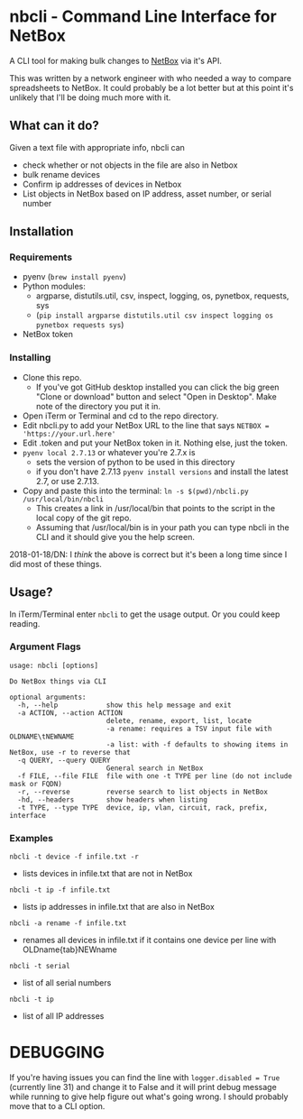 # nbcli - Command Line Interface for NetBox

A CLI tool for making bulk changes to [NetBox](https://github.com/digitalocean/netbox) via it's API. 

This was written by a network engineer with who needed a way to compare spreadsheets to NetBox. It could probably be a lot better but at this point it's unlikely that I'll be doing much more with it. 

## What can it do?

Given a text file with appropriate info, nbcli can

- check whether or not objects in the file are also in Netbox
- bulk rename devices
- Confirm ip addresses of devices in Netbox
- List objects in NetBox based on IP address, asset number, or serial number

## Installation

### Requirements
* pyenv (`brew install pyenv`)
* Python modules:
  * argparse, distutils.util, csv, inspect, logging, os, pynetbox, requests, sys
  * (`pip install argparse distutils.util csv inspect logging os pynetbox requests sys`)
* NetBox token 

### Installing
* Clone this repo.
  * If you've got GitHub desktop installed you can click the big green "Clone or download" button and select "Open in Desktop". Make note of the directory you put it in.
* Open iTerm or Terminal and cd to the repo directory.
* Edit nbcli.py to add your NetBox URL to the line that says `NETBOX = 'https://your.url.here'`
* Edit .token and put your NetBox token in it. Nothing else, just the token.
* `pyenv local 2.7.13` or whatever you're 2.7.x is
  * sets the version of python to be used in this directory
  * if you don't have 2.7.13 `pyenv install versions` and install the latest 2.7, or use 2.7.13.
* Copy and paste this into the terminal: ```ln -s $(pwd)/nbcli.py /usr/local/bin/nbcli```
  * This creates a link in /usr/local/bin that points to the script in the local copy of the git repo.
  * Assuming that /usr/local/bin is in your path you can type nbcli in the CLI and it should give you the help screen.

2018-01-18/DN: I _think_ the above is correct but it's been a long time  since I did most of these things. 

## Usage?

In iTerm/Terminal enter `nbcli` to get the usage output. Or you could keep reading. 

### Argument Flags
```
usage: nbcli [options]

Do NetBox things via CLI

optional arguments:
  -h, --help            show this help message and exit
  -a ACTION, --action ACTION
                        delete, rename, export, list, locate
                        -a rename: requires a TSV input file with OLDNAME\tNEWNAME
                        -a list: with -f defaults to showing items in NetBox, use -r to reverse that
  -q QUERY, --query QUERY
                        General search in NetBox
  -f FILE, --file FILE  file with one -t TYPE per line (do not include mask or FQDN)
  -r, --reverse         reverse search to list objects in NetBox
  -hd, --headers        show headers when listing
  -t TYPE, --type TYPE  device, ip, vlan, circuit, rack, prefix, interface
```

### Examples

`nbcli -t device -f infile.txt -r`

- lists devices in infile.txt that are not in NetBox

`nbcli -t ip -f infile.txt`

 - lists ip addresses in infile.txt that are also in NetBox

`nbcli -a rename -f infile.txt`

- renames all devices in infile.txt if it contains one device per line with OLDname{tab}NEWname

`nbcli -t serial`

- list of all serial numbers

`nbcli -t ip`

- list of all IP addresses

# DEBUGGING
If you're having issues you can find the line with `logger.disabled = True` (currently line 31) and change it to False and it will print debug message while running to give help figure out what's going wrong.  I should probably move that to a CLI option.
